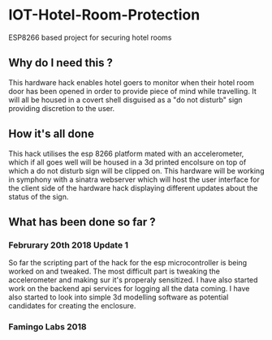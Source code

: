# IOT-Hotel-Room-Protection
ESP8266 based project for securing hotel rooms

## Why do I need this ?

This hardware hack enables hotel goers to monitor when their hotel room door has been opened in order to provide piece of mind while travelling. It will all be housed in a covert shell disguised as a "do not disturb" sign providing discretion to the user. 

## How it's all done

This hack utilises the esp 8266 platform mated with an accelerometer, which if all goes well will be housed in a 3d printed encolsure on top of which a do not disturb sign will be clipped on. This hardware will be working in symphony with a sinatra webserver which will host the user interface for the client side of the hardware hack displaying different updates about the status of the sign.

## What has been done so far ?

### Februrary 20th 2018 Update 1

So far the scripting part of the hack for the esp microcontroller is being worked on and tweaked. The most difficult part is tweaking the accelerometer and making sur it's properaly sensitized. I have also started work on the backend api services for logging all the data coming. I have also started to look into simple 3d modelling software as potential candidates for creating the enclosure.

### Famingo Labs 2018
